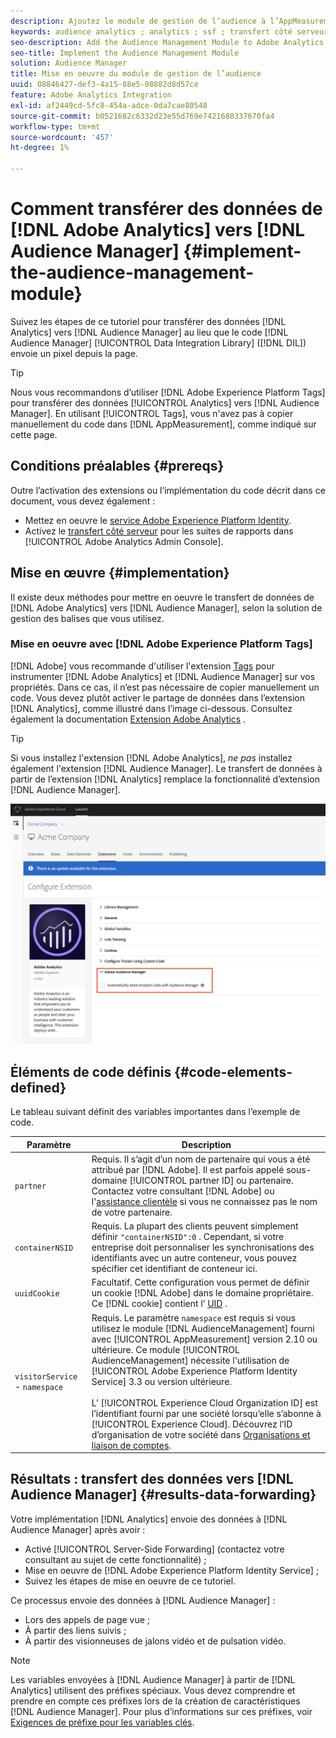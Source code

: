 ```yaml
---
description: Ajoutez le module de gestion de l’audience à l’AppMeasurement Adobe Analytics pour transférer les données Analytics vers l’Audience Manager au lieu que le code du Data Integration Library d’Audience Manager (DIL) envoie un pixel depuis la page.
keywords: audience analytics ; analytics ; ssf ; transfert côté serveur
seo-description: Add the Audience Management Module to Adobe Analytics AppMeasurement to forward Analytics data to Audience Manager instead of having the Audience Manager Data Integration Library (DIL) code send a pixel from the page.
seo-title: Implement the Audience Management Module
solution: Audience Manager
title: Mise en oeuvre du module de gestion de l’audience
uuid: 08846427-def3-4a15-88e5-08882d8d57ce
feature: Adobe Analytics Integration
exl-id: af2449cd-5fc8-454a-adce-0da7cae80548
source-git-commit: b0521682c6332d23e55d769e7421680337670fa4
workflow-type: tm+mt
source-wordcount: '457'
ht-degree: 1%

---
```


# Comment transférer des données de [!DNL Adobe Analytics] vers [!DNL Audience Manager] {#implement-the-audience-management-module}

Suivez les étapes de ce tutoriel pour transférer des données [!DNL Analytics] vers [!DNL Audience Manager] au lieu que le code [!DNL Audience Manager] [!UICONTROL Data Integration Library] ([!DNL DIL]) envoie un pixel depuis la page.

>[!TIP]
>
>Nous vous recommandons d’utiliser [!DNL Adobe Experience Platform Tags] pour transférer des données [!UICONTROL Analytics] vers [!DNL Audience Manager]. En utilisant [!UICONTROL Tags], vous n&#39;avez pas à copier manuellement du code dans [!DNL AppMeasurement], comme indiqué sur cette page.

## Conditions préalables {#prereqs}

Outre l’activation des extensions ou l’implémentation du code décrit dans ce document, vous devez également :

* Mettez en oeuvre le [service Adobe Experience Platform Identity](https://experienceleague.adobe.com/docs/id-service/using/home.html?lang=fr).
* Activez le [transfert côté serveur](https://experienceleague.adobe.com/docs/analytics/admin/admin-tools/server-side-forwarding/ssf.html?lang=fr) pour les suites de rapports dans [!UICONTROL Adobe Analytics Admin Console].

## Mise en œuvre {#implementation}

Il existe deux méthodes pour mettre en oeuvre le transfert de données de [!DNL Adobe Analytics] vers [!DNL Audience Manager], selon la solution de gestion des balises que vous utilisez.

### Mise en oeuvre avec [!DNL Adobe Experience Platform Tags]

[!DNL Adobe] vous recommande d&#39;utiliser l&#39;extension [Tags](https://experienceleague.adobe.com/docs/experience-platform/tags/home.html?lang=fr) pour instrumenter [!DNL Adobe Analytics] et [!DNL Audience Manager] sur vos propriétés. Dans ce cas, il n’est pas nécessaire de copier manuellement un code. Vous devez plutôt activer le partage de données dans l’extension [!DNL Analytics], comme illustré dans l’image ci-dessous. Consultez également la documentation [Extension Adobe Analytics](https://experienceleague.adobe.com/docs/experience-platform/tags/extensions/adobe/analytics/overview.html?lang=fr#adobe-audience-manager) .

>[!TIP]
>
>Si vous installez l&#39;extension [!DNL Adobe Analytics], *ne pas* installez également l&#39;extension [!DNL Audience Manager]. Le transfert de données à partir de l’extension [!DNL Analytics] remplace la fonctionnalité d’extension [!DNL Audience Manager].

![Comment activer le partage de données de l’extension Adobe Analytics vers l’Audience Manager](/help/using/integration/assets/analytics-to-aam.png)

## Éléments de code définis {#code-elements-defined}

Le tableau suivant définit des variables importantes dans l’exemple de code.

| Paramètre | Description |
|--- |--- |
| `partner` | Requis. Il s’agit d’un nom de partenaire qui vous a été attribué par [!DNL Adobe]. Il est parfois appelé sous-domaine [!UICONTROL partner ID] ou partenaire.  Contactez votre consultant [!DNL Adobe] ou l&#39;[assistance clientèle](https://helpx.adobe.com/fr/marketing-cloud/contact-support.html) si vous ne connaissez pas le nom de votre partenaire. |
| `containerNSID` | Requis. La plupart des clients peuvent simplement définir `"containerNSID":0` . Cependant, si votre entreprise doit personnaliser les synchronisations des identifiants avec un autre conteneur, vous pouvez spécifier cet identifiant de conteneur ici. |
| `uuidCookie` | Facultatif. Cette configuration vous permet de définir un cookie [!DNL Adobe] dans le domaine propriétaire. Ce [!DNL cookie] contient l’ [UID](../../reference/ids-in-aam.md) . |
| `visitorService` - `namespace` | Requis. Le paramètre `namespace` est requis si vous utilisez le module [!DNL AudienceManagement] fourni avec [!UICONTROL AppMeasurement] version 2.10 ou ultérieure. Ce module [!UICONTROL AudienceManagement] nécessite l&#39;utilisation de [!UICONTROL Adobe Experience Platform Identity Service] 3.3 ou version ultérieure. <br><br>L’ [!UICONTROL Experience Cloud Organization ID] est l’identifiant fourni par une société lorsqu’elle s’abonne à [!UICONTROL Experience Cloud]. Découvrez l’ID d’organisation de votre société dans [Organisations et liaison de comptes](https://experienceleague.adobe.com/docs/core-services/interface/manage-users-and-products/organizations.html?lang=fr). |

## Résultats : transfert des données vers [!DNL Audience Manager] {#results-data-forwarding}

Votre implémentation [!DNL Analytics] envoie des données à [!DNL Audience Manager] après avoir :

* Activé [!UICONTROL Server-Side Forwarding] (contactez votre consultant au sujet de cette fonctionnalité) ;
* Mise en oeuvre de [!DNL Adobe Experience Platform Identity Service] ;
* Suivez les étapes de mise en oeuvre de ce tutoriel.

Ce processus envoie des données à [!DNL Audience Manager] :

* Lors des appels de page vue ;
* À partir des liens suivis ;
* À partir des visionneuses de jalons vidéo et de pulsation vidéo.

>[!NOTE]
>
>Les variables envoyées à [!DNL Audience Manager] à partir de [!DNL Analytics] utilisent des préfixes spéciaux. Vous devez comprendre et prendre en compte ces préfixes lors de la création de caractéristiques [!DNL Audience Manager]. Pour plus d’informations sur ces préfixes, voir [Exigences de préfixe pour les variables clés](../../features/traits/trait-variable-prefixes.md).
